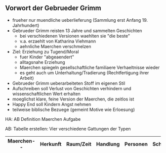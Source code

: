 Vorwort der Gebrueder Grimm
---

- frueher nur muendliche ueberlieferung (Sammlung erst Anfang 19. Jahrhundert)
- Gebrueder Grimm reisten 13 Jahre und sammelten Geschichten
  - bei verschiedenen Versionen waehlten sie "die beste"
  - v.a. erzaehlt von Katharina Viehmann
  - aehnliche Maerchen verschmelzen
- Ziel: Erziehung zu Tugend/Moral
  - fuer Kinder "abgeaendert"
  - alltagsnahe Erziehung
  - Maerchen spiegeln gesellschaftliche familiaere Verhaeltnisse wieder
  - es geht auch um Unterhaltung/Tradierung (Rechtfertigung ihrer Arbeit)
- Gebrueder Grimm ueberarbeiteten Stoff im eigenen Stil
- Aufschreiben soll Verlust von Geschichten verhindern und wissenschaftlichen Wert erhalten
- moeglichst klare, feine Version der Maerchen, die zeitlos ist
- Happy End soll Kindern Angst nehmen
- teilweise biblische Bezuege (gemeint Motive wie Erloesung)

HA: AB Definition Maerchen Aufgabe

AB: Tabelle erstellen: Vier verschiedene Gattungen der Typen

| Maerchen-- | Herkunft | Raum/Zeit | Handlung | Personen | Schauplaetze | Naturgesetze |
| ---------- | -------- | --------- | -------- | -------- | ------------ | ------------ |